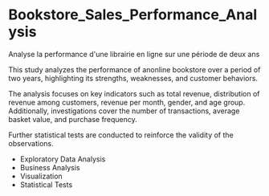 
# Bookstore_Sales_Performance_Analysis

Analyse la performance d'une librairie en ligne sur une période de deux ans

This study analyzes the performance of anonline bookstore over a period of two years, highlighting its strengths, weaknesses, and customer behaviors.

The analysis focuses on key indicators such as total revenue, distribution of revenue among customers, revenue per month, gender, and age group. 
Additionally, investigations cover the number of transactions, average basket value, and purchase frequency. 

Further statistical tests are conducted to reinforce the validity of the observations. 

- Exploratory Data Analysis 
- Business Analysis
- Visualization
- Statistical Tests
  
